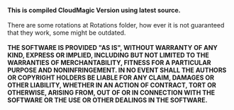 <b>This is compiled CloudMagic Version using latest source.</b>
<br><br>
There are some rotations at Rotations folder, how ever it is not guaranteed that they work, some might be outdated.
<br>
<br>
<b>THE SOFTWARE IS PROVIDED "AS IS", WITHOUT WARRANTY OF ANY KIND, EXPRESS OR IMPLIED, INCLUDING BUT NOT LIMITED TO THE WARRANTIES OF
MERCHANTABILITY, FITNESS FOR A PARTICULAR PURPOSE AND NONINFRINGEMENT. IN NO EVENT SHALL THE AUTHORS OR COPYRIGHT HOLDERS BE LIABLE FOR 
ANY CLAIM, DAMAGES OR OTHER LIABILITY, WHETHER IN AN ACTION OF CONTRACT, TORT OR OTHERWISE, ARISING FROM, OUT OF OR IN CONNECTION WITH 
THE SOFTWARE OR THE USE OR OTHER DEALINGS IN THE SOFTWARE.<br></b>
<br>
